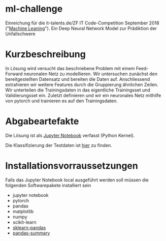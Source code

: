 # ml-challenge
Einreichung für die it-talents.de/ZF IT Code-Competition September 2018 ("[Machine Leaning](https://www.it-talents.de/foerderung/code-competition/code-competition-09-2018)"). Ein Deep Neural Network Model zur Prädiktion der Unfallschwere

# Kurzbeschreibung
In Lösung wird versucht das beschriebene Problem mit einem Feed-Forward neuronalen Netz zu modellieren.
Wir untersuchen zunächst den bereitgestellten Datensatz und bereiten die Daten auf. 
Anschliessend extrahieren wir weitere Features durch die Gruppierung ähnlichen Zeilen.
Wir unterteilen die Trainingsdaten in das eigentliche Trainingsset und Validierungsset ein.
Zuletzt definieren und wir ein neuronales Netz mithilfe von pytorch und trainieren es auf den Trainingsdaten.

# Abgabeartefakte 
Die Lösung ist als [Jupyter Notebook](./FNN_Model.ipynb) verfasst (Python Kernel).

Die Klassifizierung der Testdaten ist [hier](./data/classified-testdata.csv) zu finden.


# Installationsvorraussetzungen

Falls das Jupyter Notebook local ausgeführt werden soll müssen die folgenden Softwarepakete installiert sein

 * jupyter notebook
 * pytorch
 * pandas
 * matplotlib
 * numpy
 * scikit-learn
 * [sklearn-pandas](https://github.com/scikit-learn-contrib/sklearn-pandas)
 * [pandas-summary](https://github.com/mouradmourafiq/pandas-summary)
